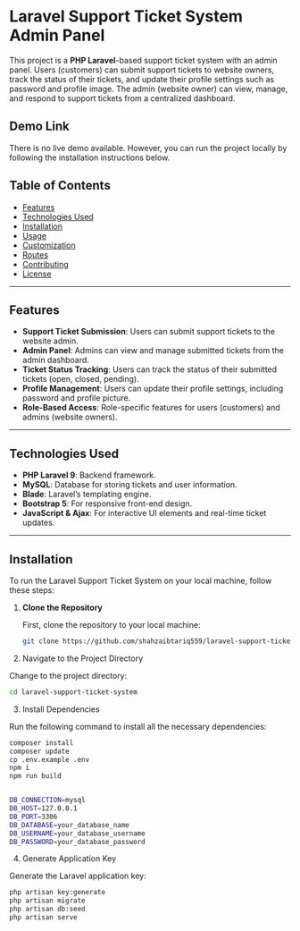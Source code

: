 # Laravel Support Ticket System Admin Panel

This project is a **PHP Laravel**-based support ticket system with an admin panel. Users (customers) can submit support tickets to website owners, track the status of their tickets, and update their profile settings such as password and profile image. The admin (website owner) can view, manage, and respond to support tickets from a centralized dashboard.

## Demo Link

There is no live demo available. However, you can run the project locally by following the installation instructions below.

## Table of Contents

- [Features](#features)
- [Technologies Used](#technologies-used)
- [Installation](#installation)
- [Usage](#usage)
- [Customization](#customization)
- [Routes](#routes)
- [Contributing](#contributing)
- [License](#license)

---

## Features

- **Support Ticket Submission**: Users can submit support tickets to the website admin.
- **Admin Panel**: Admins can view and manage submitted tickets from the admin dashboard.
- **Ticket Status Tracking**: Users can track the status of their submitted tickets (open, closed, pending).
- **Profile Management**: Users can update their profile settings, including password and profile picture.
- **Role-Based Access**: Role-specific features for users (customers) and admins (website owners).

---

## Technologies Used

- **PHP Laravel 9**: Backend framework.
- **MySQL**: Database for storing tickets and user information.
- **Blade**: Laravel’s templating engine.
- **Bootstrap 5**: For responsive front-end design.
- **JavaScript & Ajax**: For interactive UI elements and real-time ticket updates.

---

## Installation

To run the Laravel Support Ticket System on your local machine, follow these steps:

1. **Clone the Repository**

   First, clone the repository to your local machine:

   ```bash
   git clone https://github.com/shahzaibtariq559/laravel-support-ticket-system.git

2. Navigate to the Project Directory

Change to the project directory:

```bash
cd laravel-support-ticket-system
```

3. Install Dependencies

Run the following command to install all the necessary dependencies:


```bash
composer install
composer update
cp .env.example .env
npm i
npm run build


DB_CONNECTION=mysql
DB_HOST=127.0.0.1
DB_PORT=3306
DB_DATABASE=your_database_name
DB_USERNAME=your_database_username
DB_PASSWORD=your_database_password
```

4. Generate Application Key

Generate the Laravel application key:

```bash
php artisan key:generate
php artisan migrate
php artisan db:seed
php artisan serve

```
